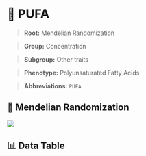# 🧪 PUFA

> **Root:** Mendelian Randomization

> **Group:** Concentration  

> **Subgroup:** Other traits

> **Phenotype:** Polyunsaturated Fatty Acids  

> **Abbreviations:** `PUFA`

## 🧬 Mendelian Randomization  

<img src="/MR/Figures/Inverse/PUFA.png"/>


## 📊 Data Table


<CsvTableMRI src="/MR/Data/Inverse/PUFA.csv"/>
